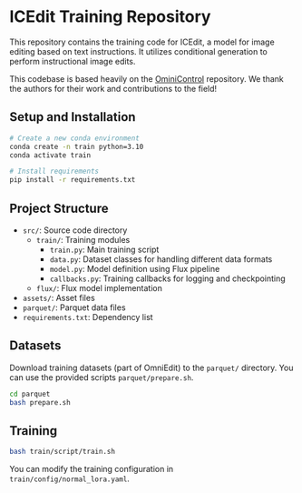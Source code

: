 # ICEdit Training Repository

This repository contains the training code for ICEdit, a model for image editing based on text instructions. It utilizes conditional generation to perform instructional image edits.

This codebase is based heavily on the [OminiControl](https://github.com/Yuanshi9815/OminiControl) repository. We thank the authors for their work and contributions to the field!

## Setup and Installation

```bash
# Create a new conda environment
conda create -n train python=3.10
conda activate train

# Install requirements
pip install -r requirements.txt
```

## Project Structure

- `src/`: Source code directory
  - `train/`: Training modules
    - `train.py`: Main training script
    - `data.py`: Dataset classes for handling different data formats
    - `model.py`: Model definition using Flux pipeline
    - `callbacks.py`: Training callbacks for logging and checkpointing
  - `flux/`: Flux model implementation
- `assets/`: Asset files
- `parquet/`: Parquet data files
- `requirements.txt`: Dependency list

## Datasets

Download training datasets (part of OmniEdit) to the `parquet/` directory. You can use the provided scripts `parquet/prepare.sh`.

```bash
cd parquet
bash prepare.sh
```

## Training

```bash
bash train/script/train.sh
```

You can modify the training configuration in `train/config/normal_lora.yaml`. 
